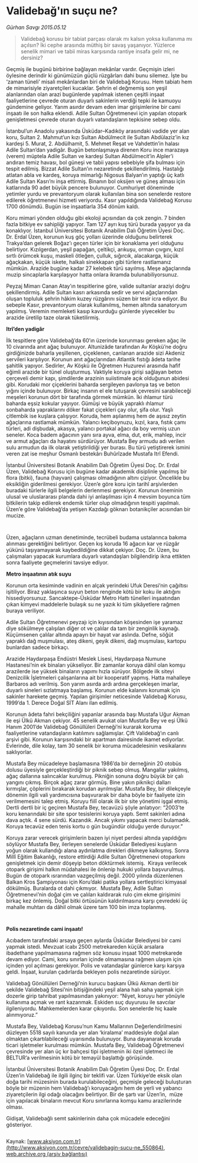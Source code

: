 # Validebağ'ın suçu ne?

*Gürhan Savgı 2015.05.12*

<div class="pNewsDetailMainContent" itemprop="articleBody">
 <blockquote>
  <p>
   <span>
    Validebağ korusu bir tabiat parçası olarak mı kalsın yoksa kullanıma mı açılsın? İki cephe arasında müthiş bir savaş yaşanıyor. Yüzlerce senelik mimari ve tabii miras karşısında rantiye insafa gelir mi, ne dersiniz?
   </span>
  </p>
 </blockquote>
 <p>
  Geçmiş ile bugünü birbirine bağlayan mekânlar vardır. Geçmişin izleri öylesine derindir ki günümüzün güçlü rüzgârları dahi bunu silemez. İşte bu ‘zaman tüneli’ misali mekânlardan biri de Validebağ Korusu. Hem tabiatı hem de mimarisiyle ziyaretçileri kucaklar. Şehrin el değmemiş son yeşil alanlarından olan arazi bugünlerde yapılmak istenen çeşitli inşaat faaliyetlerine çevrede oturan duyarlı sakinlerin verdiği tepki ile kamuoyu gündemine geliyor. Yarım asırdır devam eden imar girişimlerine bir cami inşaatı ile son halka eklendi. Adile Sultan Öğretmenevi için yapılan otopark genişletmesi çevrede oturan duyarlı vatandaşların tepkisine sebep oldu.
 </p>
 <p>
  İstanbul’un Anadolu yakasında Üsküdar–Kadıköy arasındaki vadide yer alan koru, Sultan 2. Mahmut’un kızı Sultan Abdülmecit ile Sultan Abdülaziz’in kız kardeşi 5. Murat, 2. Abdülhamit, 5. Mehmet Reşat ve Vahdettin’in halası Adile Sultan’dan yadigâr. Bugün betonlaşmaya direnen Koru ince marazaya (verem) müptela Adile Sultan ve kardeşi Sultan Abdülmecit’in Alpler’i andıran temiz havası, bol güneşi ve tabii yapısı sebebiyle şifa bulması için tespit edilmiş. Bizzat Adile Sultan’ın nezaretinde şekillendirilmiş. Hastalığı atlatan abla ve kardeş, koruya mimarlığı Nigosus Balyan’ın yaptığı üç katlı Adile Sultan Kasrı’nı inşa ettirmiş. Binanın bol oksijen ve güneş alması için katlarında 90 adet büyük pencere bulunuyor. Cumhuriyet döneminde yetimler yurdu ve prevantoryum olarak kullanılan bina son senelerde restore edilerek öğretmenevi hizmeti veriyordu. Kasır yapıldığında Validebağ Korusu 1700 dönümdü. Bugün ise inşaatlarla 354 dönüm kaldı.
 </p>
 <p>
  Koru mimari yönden olduğu gibi ekoloji açısından da çok zengin. 7 binden fazla bitkiye ev sahipliği yapıyor. Tam 127 ayrı kuş türü burada yaşıyor ya da konaklıyor. İstanbul Üniversitesi Botanik Anabilim Dalı Öğretim Üyesi Doç. Dr. Erdal Üzen, korunun kuş göç yolları üzerinde olduğunu belirterek Trakya’dan gelerek Boğaz’ı geçen türler için bir konaklama yeri olduğunu belirtiyor. Kızılgerdan, yeşil papağan, çeltikçi, arıkuşu, orman çıvgını, kızıl sırtlı örümcek kuşu, maskeli ötleğen, çulluk, sığırcık, alacakarga, küçük ağaçkakan, küçük iskete, halkalı sinekkapan gibi türlere rastlamanız mümkün. Arazide bugüne kadar 27 kelebek türü sayılmış. Meşe ağaçlarında muzip sincaplarla karşılaşıyor hatta onlara ikramda bulunabiliyorsunuz.
 </p>
 <p>
  Peyzaj Mimarı Canan Atay’ın tespitlerine göre, valide sultanlar araziyi doğru şekillendirmiş. Adile Sultan kasrı arkasında sedir ve servi ağaçlarından oluşan topluluk şehrin hâkim kuzey rüzgârını süzen bir tesir icra ediyor. Bu sebeple Kasır, prevantoryum olarak kullanılmış, hemen altında sanatoryum yapılmış. Veremin memleketi kasıp kavurduğu günlerde yiyecekler bu arazide üretilip taze olarak tüketilirmiş.
 </p>
 <p>
  <strong>
   Itrî’den yadigâr
  </strong>
 </p>
 <p>
  İlk tespitlere göre Validebağ’da 60’ın üzerinde korunması gereken ağaç ile 10 civarında anıt ağaç bulunuyor. Altunizâde tarafından Av Köşkü’ne doğru girdiğinizde baharla yeşillenen, çiçeklenen, canlanan arazide sizi Akdeniz servileri karşılıyor. Korunun anıt ağaçlarından Atlantik fıstığı âdeta tarihe şahitlik yapıyor. Sedirler, Av Köşkü ile Öğretmen Huzurevi arasında hafif eğimli arazide bir tünel oluşturmuş. Vaktiyle koruya girişi sağlayan beton çerçeveli demir kapı, şimdilerde arazinin suiistimale açık olduğunun abidesi gibi. Korudaki mor çiçeklerini baharda sergileyen pavlonya taş ve beton yığını içinde bulunuyor. Birkaç insanın el ele tutuşarak çevresini sarabileceği meşeleri korunun dört bir tarafında görmek mümkün. İki ıhlamur türü baharda eşsiz kokular yayıyor. Gümüşi ve büyük yapraklı ıhlamur sonbaharda yapraklarını döker fakat çiçekleri çay olur, şifa olur. Yaşlı çitlembik ise kuşlara çalışıyor. Koruda, hem aşılanmış hem de aşısız zeytin ağaçlarına rastlamak mümkün. Yalancı keçiboynuzu, kızıl, kara, fıstık çamı türleri, adi dişbudak, akasya, yalancı portakal ağacı da boy vermiş uzun seneler. Koca badem ağacının yanı sıra ayva, elma, dut, erik, mahlep, incir ve armut ağaçları da hayatını sürdürüyor. Mustafa Bey armudu adı verilen sulu armudun da ilk olarak yetiştirildiği yer burası. Bu türü yetiştirerek ismini veren zat ise meşhur Osmanlı bestekârı Buhûrîzade Mustafa Itrî Efendi.
 </p>
 <p>
  İstanbul Üniversitesi Botanik Anabilim Dalı Öğretim Üyesi Doç. Dr. Erdal Üzen, Validebağ Korusu için bugüne kadar akademik disiplinle yapılmış bir flora (bitki), fauna (hayvan) çalışması olmadığının altını çiziyor. Öncelikle bu eksikliğin giderilmesi gerekiyor. Üzen’e göre koru için tarihî arşivlerden buradaki türlerle ilgili belgelerin derlenmesi gerekiyor. Korunun öneminin ulusal ve uluslararası planda dahi iyi anlaşılması için 4 mevsim boyunca tüm bitkilerin takip edilerek endemik türler olup olmadığının tespiti yapılmalı. Üzen’e göre Validebağ’da yetişen Kazdağı göknarı botanikçiler acısından bir mucize.
 </p>
 <p>
  <img alt="" src="http://web.archive.org/web/20150813161457im_/http://medya.aksiyon.com.tr//aksiyon/2015/05/12/568315.jpg "/>
 </p>
 <p>
  <img alt="" src="http://web.archive.org/web/20150813161457im_/http://medya.aksiyon.com.tr//aksiyon/2015/05/12/568316.jpg "/>
 </p>
 <p>
  Üzen, ağaçların uzman denetiminde, tecrübeli budama ustalarınca bakıma alınması gerektiğini belirtiyor. Geçen kış koruda 16 ağacın kar ve rüzgâr yükünü taşıyamayarak kaybedildiğine dikkat çekiyor. Doç. Dr. Üzen, bu çalışmaları yapacak kurumlara duyarlı vatandaşları bilgilendirip ikna ettikten sonra faaliyete geçmelerini tavsiye ediyor.
 </p>
 <p>
  <strong>
   Metro inşaatının atık suyu
  </strong>
 </p>
 <p>
  Korunun orta kesiminde vadinin en alçak yerindeki Ufuk Deresi’nin çağıltısı işitiliyor. Biraz yaklaşınca suyun beton renginde kötü bir koku ile aktığını hissediyorsunuz. Sancaktepe-Üsküdar Metro Hattı tünelleri inşaatından çıkan kimyevi maddelerle bulaşık su ne yazık ki tüm şikâyetlere rağmen buraya veriliyor.
 </p>
 <p>
  Adile Sultan Öğretmenevi peyzajı için kıyısından köşesinden işe yaramaz diye sökülmeye çalışılan diğer ot ve çalılar da tam bir zenginlik kaynağı. Küçümsenen çalılar altında apayrı bir hayat var aslında. Defne, söğüt yapraklı dağ muşmulası, ateş dikeni, geyik dikeni, dağ muşmulası, kartopu bunlardan sadece birkaçı.
 </p>
 <p>
  Arazide Haydarpaşa Endüstri Meslek Lisesi, Haydarpaşa Numune Hastanesi’nin ek binaları yükseliyor. Bir zamanlar koruya dâhil olan komşu arazilerde ise yüksek binaların yapımı hızla sürüyor. Bölgede ilk siteyi Denizcilik İşletmeleri çalışanlarına ait bir kooperatif yapmış. Hatta mahalleye Barbaros adı verilmiş. Son yarım asırda ardı ardına gerçekleşen imarlar, duyarlı sineleri sızlatmaya başlamış. Korunun elde kalanını korumak için sakinler harekete geçmiş. Yapılan girişimler neticesinde Validebağ Korusu, 1999’da 1. Derece Doğal SİT Alanı ilan edilmiş.
 </p>
 <p>
  Korunun âdeta fahri bekçiliğini yapanlar arasında başı Mustafa Uğur Akman ile eşi Ülkü Akman çekiyor. 45 senelik avukat olan Mustafa Bey ve eşi Ülkü Hanım 2001’de Validebağ Gönüllüleri Derneği’ni kurarak koruma faaliyetlerine vatandaşların katılımını sağlamışlar. Çift Validebağ’ın canlı arşivi gibi. Korunun karşısındaki bir apartman dairesinde ikamet ediyorlar. Evlerinde, dile kolay, tam 30 senelik bir koruma mücadelesinin vesikalarını saklıyorlar.
 </p>
 <p>
  Mustafa Bey mücadeleye başlamasına 1986’da bir derneğinin 20 otobüs dolusu üyesiyle gerçekleştirdiği bir piknik sebep olmuş. Mangallar yakılmış, ağaç dallarına salıncaklar kurulmuş. Pikniğin sonuna doğru büyük bir çalı yangını çıkmış. Birçok ağaç zarar görmüş. Bine yakın piknikçi dalları kırmışlar, çöplerini bırakarak korudan ayrılmışlar. Mustafa Bey, bir dilekçeyle dönemin ilgili vali yardımcısına başvurarak bir daha böyle bir faaliyete izin verilmemesini talep etmiş. Koruyu fiilî olarak ilk bir site yönetimi işgal etmiş.  Dertli dertli bir iç geçiren Mustafa Bey, tecavüzü şöyle anlatıyor: “2003’te koru kenarındaki bir site spor tesislerini koruya yaptı. Semt sakinleri adına dava açtık. 4 sene sürdü. Kazandık. Ancak yıkımı yapacak merci bulamadık. Koruya tecavüz eden tenis kortu o gün bugündür olduğu yerde duruyor.”
 </p>
 <p>
  Koruya zarar verecek girişimlerin bazen iyi niyet perdesi altında yapıldığını söylüyor Mustafa Bey, ilerleyen senelerde Üsküdar Belediyesi kuşların yoğun olarak kullandığı alana aydınlatma direkleri dikmeye kalkışmış. Sonra Millî Eğitim Bakanlığı, restore ettirdiği Adile Sultan Öğretmenevi otoparkını genişletmek için demir döşeyip beton döktürmek istemiş.  Kiraya verilecek otopark girişimi halkın müdahalesi ile önlenip hukuki yollara başvurulmuş. Bugün de otopark ısrarından vazgeçilmiş değil. 2000 yılında düzenlenen Balkan Kros Şampiyonası için Koru’daki patika yollara sertleştirici kimyasal dökülmüş. Buralarda ot dahi çıkmıyor.  Mustafa Bey, Adile Sultan Öğretmenevi’nin doğal çim ve çalıları kaldırarak rulo çim ekme girişimini birkaç kez önlemiş. Doğal bitki örtüsünün kaldırılmasına karşı çevredeki üç mahalle muhtarı da dâhil olmak üzere tam 100 bin imza toplanmış.
 </p>
 <p>
  <img alt="" src="http://web.archive.org/web/20150813161457im_/http://medya.aksiyon.com.tr//aksiyon/2015/05/12/568317.jpg "/>
 </p>
 <p>
  <img alt="" src="http://web.archive.org/web/20150813161457im_/http://medya.aksiyon.com.tr//aksiyon/2015/05/12/568318.jpg "/>
 </p>
 <p>
  <strong>
   Polis nezaretinde cami inşaatı!
  </strong>
 </p>
 <p>
  Acıbadem tarafındaki arsaya geçen aylarda Üsküdar Belediyesi bir cami yapmak istedi. Mevzuat icabı 2500 metrekareden küçük arsalara ibadethane yapılmamasına rağmen söz konusu inşaat 1000 metrekarede devam ediyor. Cami, koru sınırları içinde olmamasına rağmen ulaşım için içinden yol açılması gerekiyor. Polis ve vatandaşlar günlerce karşı karşıya geldi. İnşaat, kurulan çadırlarda bekleyen polis nezaretinde sürüyor.
 </p>
 <p>
  Validebağ Gönüllüleri Derneği’nin kurucu başkanı Ülkü Akman dertli bir şekilde Validebağ Sitesi’nin bitişiğindeki yeşil alana halı saha yapmak için dozerle girip tahribat yapılmasından yakınıyor: “Niyet, koruyu her yönüyle kullanıma açmak ve rant kazanmak. Eskiden suç duyurusu ile savcılar ilgileniyordu. Mahkemelerden karar çıkıyordu. Son senelerde hiç kaale alınmıyoruz.”
 </p>
 <p>
  Mustafa Bey, Validebağ Korusu’nun Kamu Mallarının Değerlendirilmesini düzleyen 5518 sayılı kanunda yer alan ‘kiralama’ maddesiyle doğal alan olmaktan çıkartılabileceği uyarısında bulunuyor. Buna dayanarak koruda ticari işletmeler kurulması mümkün. Mustafa Bey, Validebağ Öğretmenevi çevresinde yer alan üç kır bahçesi tipi işletmenin iki özel işletmeci ile BELTUR’a verilmesinin kötü bir temayül başlattığı görüşünde.
 </p>
 <p>
  İstanbul Üniversitesi Botanik Anabilim Dalı Öğretim Üyesi Doç. Dr. Erdal Üzen’in Validebağ ile ilgili ilginç bir teklifi var. Üzen Türkiye’de eksik olan doğa tarihi müzesinin burada kurulabileceğini, geçmişle geleceği buluşturan böyle bir müzenin hem Validebağ’ı koruyacağını hem de yerli ve yabancı ziyaretçilerin ilgi odağı olacağını belirtiyor. Bir de şartı var Üzen’in,  müze için yapılacak binaların mevcut Koru sınırlarına komşu kamu arazilerinde olması.
 </p>
 <p>
  Gidişat, Validebağlı semt sakinlerinin daha çok mücadele edeceğini gösteriyor.
 </p>
 <p>
  <img alt="" src="http://web.archive.org/web/20150813161457im_/http://medya.aksiyon.com.tr//aksiyon/2015/05/12/568319.jpg "/>
 </p>
 <p>
 </p>
</div>


Kaynak: [www.aksiyon.com.tr](http://www.aksiyon.com.tr/cevre/validebagin-sucu-ne_550864), [web.archive.org (arşiv bağlantısı)](http://web.archive.org/web/20150813161457/http://www.aksiyon.com.tr/cevre/validebagin-sucu-ne_550864)
